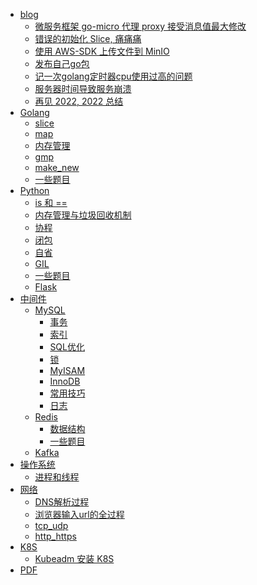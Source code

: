 * [ blog ](README.md)
  * [微服务框架 go-micro 代理 proxy 接受消息值最大修改](blog/golang/go_micro_MaxCallRecvMsgSize.md) 
  * [错误的初始化 Slice, 痛痛痛](blog/golang/error_init_slice.md)
  * [使用 AWS-SDK 上传文件到 MinIO](blog/golang/aws-s3-oss-go.md) 
  * [发布自己go包](blog/golang/发布自己go包.md) 
  * [记一次golang定时器cpu使用过高的问题](blog/golang/golang_time_cpu.md)
  * [服务器时间导致服务崩溃](blog/bug_for_the_server_date.md)
  * [再见 2022, 2022 总结](blog/summary_by_2022.md)
* [Golang]()
  * [slice](golang/slice.md) 
  * [map](golang/map.md) 
  * [内存管理](golang/内存管理.md) 
  * [gmp](golang/gmp.md) 
  * [make_new](golang/make_new.md) 
  * [一些题目](golang/一些题目.md) 
* [Python]()
  * [is 和 ==](Python/is_or_==.md) 
  * [内存管理与垃圾回收机制](Python/内存管理与垃圾回收机制.md) 
  * [协程](Python/协程.md) 
  * [闭包](Python/闭包.md) 
  * [自省](Python/自省.md) 
  * [GIL](Python/GIL.md) 
  * [一些题目](Python/一些题目.md) 
  * [Flask](Python/Flask.md) 
* [中间件]()
  * [MySQL]()
    * [事务](中间件/MySQL/事务.md)
    * [索引](中间件/MySQL/索引.md)
    * [SQL优化](中间件/MySQL/SQL优化.md)
    * [锁](中间件/MySQL/锁.md)
    * [MyISAM](中间件/MySQL/MyISAM.md) 
    * [InnoDB](中间件/MySQL/InnoDB.md) 
    * [常用技巧](中间件/MySQL/常用技巧.md) 
    * [日志](中间件/MySQL/日志.md) 
  * [Redis]()
    * [数据结构](中间件/Redis/数据结构.md) 
    * [一些题目](中间件/Redis/一些题目.md) 
  * [Kafka](中间件/Kafka/Kafka.md)
* [操作系统](操作系统/操作系统.md)
  * [进程和线程](操作系统/进程和线程.md)
* [网络](网络/README.md)
  * [DNS解析过程](网络/DNS解析过程.md)
  * [浏览器输入url的全过程](网络/浏览器输入url的全过程.md)
  * [tcp_udp](网络/tcp_udp.md)
  * [http_https](网络/http_https.md)
* [K8S]()
  * [Kubeadm 安装 K8S](K8S/install.md)
* [PDF](PDF/pdf.md)